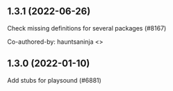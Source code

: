 ## 1.3.1 (2022-06-26)

Check missing definitions for several packages (#8167)

Co-authored-by: hauntsaninja <>

## 1.3.0 (2022-01-10)

Add stubs for playsound (#6881)

